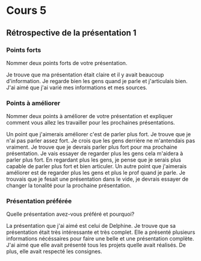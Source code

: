 # Cours 5
## Rétrospective de la présentation 1

### Points forts
Nommer deux points forts de votre présentation. 

Je trouve que ma présentation était claire et il y avait beaucoup d'information. Je regarde bien les gens quand je parle et j'articulais bien. J'ai aimé que j'ai varié mes informations et mes sources.
### Points à améliorer
Nommer deux points à améliorer de votre présentation et expliquer comment vous allez les travailler pour les prochaines présentations. 

Un point que j'aimerais améliorer c'est de parler plus fort. Je trouve que je n'ai pas parler assez fort. Je crois que les gens derrière ne m'antendais pas vraiment. Je trouve que je devrais parler plus fort pour ma prochaine présentation. Je vais essayer de regarder plus les gens cela m'aidera à parler plus fort. En regardant plus les gens, je pense que je serais plus capable de parler plus fort et bien articuler. Un autre point que j'aimerais améliorer est de regarder plus les gens et plus le prof quand je parle. Je trouvais que je fesait une présentation dans le vide, je devrais essayer de changer la tonalité pour la prochaine présentation.
### Présentation préférée
Quelle présentation avez-vous préféré et pourquoi? 

La présentation que j'ai aimé est celui de Delphine. Je trouve que sa présentation était très intéressante et très complet. Elle a présenté plusieurs informations nécéssaires pour faire une belle et une présentation complète. J'ai aimé que elle avait présenté tous les projets quelle avait réalisés. De plus, elle avait respecté les consignes.
